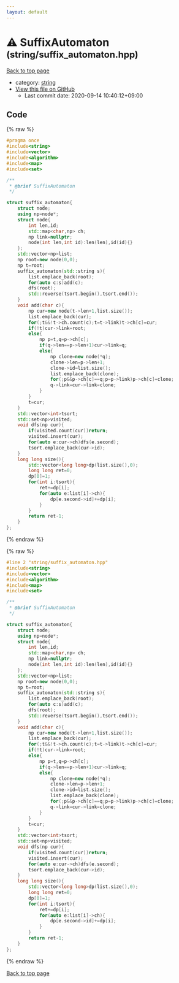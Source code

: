 ```yaml
---
layout: default
---
```


<!-- mathjax config similar to math.stackexchange -->
<script type="text/javascript" async
  src="https://cdnjs.cloudflare.com/ajax/libs/mathjax/2.7.5/MathJax.js?config=TeX-MML-AM_CHTML">
</script>
<script type="text/x-mathjax-config">
  MathJax.Hub.Config({
    TeX: { equationNumbers: { autoNumber: "AMS" }},
    tex2jax: {
      inlineMath: [ ['$','$'] ],
      processEscapes: true
    },
    "HTML-CSS": { matchFontHeight: false },
    displayAlign: "left",
    displayIndent: "2em"
  });
</script>

<script type="text/javascript" src="https://cdnjs.cloudflare.com/ajax/libs/jquery/3.4.1/jquery.min.js"></script>
<script src="https://cdn.jsdelivr.net/npm/jquery-balloon-js@1.1.2/jquery.balloon.min.js" integrity="sha256-ZEYs9VrgAeNuPvs15E39OsyOJaIkXEEt10fzxJ20+2I=" crossorigin="anonymous"></script>
<script type="text/javascript" src="../../assets/js/copy-button.js"></script>
<link rel="stylesheet" href="../../assets/css/copy-button.css" />


# :warning: SuffixAutomaton <small>(string/suffix_automaton.hpp)</small>

<a href="../../index.html">Back to top page</a>

* category: <a href="../../index.html#b45cffe084dd3d20d928bee85e7b0f21">string</a>
* <a href="{{ site.github.repository_url }}/blob/master/string/suffix_automaton.hpp">View this file on GitHub</a>
    - Last commit date: 2020-09-14 10:40:12+09:00




## Code

<a id="unbundled"></a>
{% raw %}
```cpp
#pragma once
#include<string>
#include<vector>
#include<algorithm>
#include<map>
#include<set>

/**
 * @brief SuffixAutomaton
 */

struct suffix_automaton{
    struct node;
    using np=node*;
    struct node{
        int len,id;
        std::map<char,np> ch;
        np link=nullptr;
        node(int len,int id):len(len),id(id){}
    };
    std::vector<np>list;
    np root=new node(0,0);
    np t=root;
    suffix_automaton(std::string s){
        list.emplace_back(root);
        for(auto c:s)add(c);
        dfs(root);
        std::reverse(tsort.begin(),tsort.end());
    }
    void add(char c){
        np cur=new node(t->len+1,list.size());
        list.emplace_back(cur);
        for(;t&&!t->ch.count(c);t=t->link)t->ch[c]=cur;
        if(!t)cur->link=root;
        else{
            np p=t,q=p->ch[c];
            if(q->len==p->len+1)cur->link=q;
            else{
                np clone=new node(*q);
                clone->len=p->len+1;
                clone->id=list.size();
                list.emplace_back(clone);
                for(;p&&p->ch[c]==q;p=p->link)p->ch[c]=clone;
                q->link=cur->link=clone;
            }
        }
        t=cur;
    }
    std::vector<int>tsort;
    std::set<np>visited;
    void dfs(np cur){
        if(visited.count(cur))return;
        visited.insert(cur);
        for(auto e:cur->ch)dfs(e.second);
        tsort.emplace_back(cur->id);
    }
    long long size(){
        std::vector<long long>dp(list.size(),0);
        long long ret=0;
        dp[0]=1;
        for(int i:tsort){
            ret+=dp[i];
            for(auto e:list[i]->ch){
                dp[e.second->id]+=dp[i];
            }
        }
        return ret-1;
    }
};
```
{% endraw %}

<a id="bundled"></a>
{% raw %}
```cpp
#line 2 "string/suffix_automaton.hpp"
#include<string>
#include<vector>
#include<algorithm>
#include<map>
#include<set>

/**
 * @brief SuffixAutomaton
 */

struct suffix_automaton{
    struct node;
    using np=node*;
    struct node{
        int len,id;
        std::map<char,np> ch;
        np link=nullptr;
        node(int len,int id):len(len),id(id){}
    };
    std::vector<np>list;
    np root=new node(0,0);
    np t=root;
    suffix_automaton(std::string s){
        list.emplace_back(root);
        for(auto c:s)add(c);
        dfs(root);
        std::reverse(tsort.begin(),tsort.end());
    }
    void add(char c){
        np cur=new node(t->len+1,list.size());
        list.emplace_back(cur);
        for(;t&&!t->ch.count(c);t=t->link)t->ch[c]=cur;
        if(!t)cur->link=root;
        else{
            np p=t,q=p->ch[c];
            if(q->len==p->len+1)cur->link=q;
            else{
                np clone=new node(*q);
                clone->len=p->len+1;
                clone->id=list.size();
                list.emplace_back(clone);
                for(;p&&p->ch[c]==q;p=p->link)p->ch[c]=clone;
                q->link=cur->link=clone;
            }
        }
        t=cur;
    }
    std::vector<int>tsort;
    std::set<np>visited;
    void dfs(np cur){
        if(visited.count(cur))return;
        visited.insert(cur);
        for(auto e:cur->ch)dfs(e.second);
        tsort.emplace_back(cur->id);
    }
    long long size(){
        std::vector<long long>dp(list.size(),0);
        long long ret=0;
        dp[0]=1;
        for(int i:tsort){
            ret+=dp[i];
            for(auto e:list[i]->ch){
                dp[e.second->id]+=dp[i];
            }
        }
        return ret-1;
    }
};

```
{% endraw %}

<a href="../../index.html">Back to top page</a>

